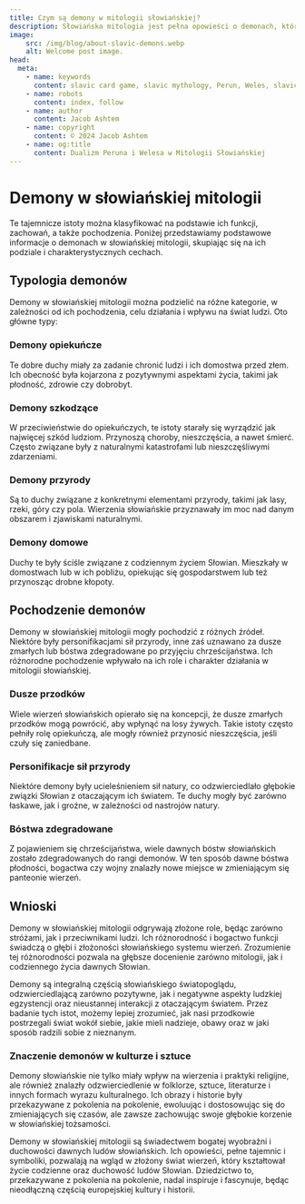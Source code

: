 ```yaml
---
title: Czym są demony w mitologii słowiańskiej?
description: Słowiańska mitologia jest pełna opowieści o demonach, które pełniły różnorodne role w życiu codziennym i duchowym dawnych Słowian.
image:
    src: /img/blog/about-slavic-demons.webp
    alt: Welcome post image.
head:
  meta:
    - name: keywords
      content: slavic card game, slavic mythology, Perun, Weles, slavic gods
    - name: robots
      content: index, follow
    - name: author
      content: Jacob Ashtem
    - name: copyright
      content: © 2024 Jacob Ashtem
    - name: og:title
      content: Dualizm Peruna i Welesa w Mitologii Słowiańskiej
---
```


# Demony w słowiańskiej mitologii

Te tajemnicze istoty można klasyfikować na podstawie ich funkcji, zachowań, a także pochodzenia. Poniżej przedstawiamy podstawowe informacje o demonach w słowiańskiej mitologii, skupiając się na ich podziale i charakterystycznych cechach.

## Typologia demonów

Demony w słowiańskiej mitologii można podzielić na różne kategorie, w zależności od ich pochodzenia, celu działania i wpływu na świat ludzi. Oto główne typy:

### Demony opiekuńcze

Te dobre duchy miały za zadanie chronić ludzi i ich domostwa przed złem. Ich obecność była kojarzona z pozytywnymi aspektami życia, takimi jak płodność, zdrowie czy dobrobyt.

### Demony szkodzące

W przeciwieństwie do opiekuńczych, te istoty starały się wyrządzić jak najwięcej szkód ludziom. Przynoszą choroby, nieszczęścia, a nawet śmierć. Często związane były z naturalnymi katastrofami lub nieszczęśliwymi zdarzeniami.

### Demony przyrody

Są to duchy związane z konkretnymi elementami przyrody, takimi jak lasy, rzeki, góry czy pola. Wierzenia słowiańskie przyznawały im moc nad danym obszarem i zjawiskami naturalnymi.

### Demony domowe

Duchy te były ściśle związane z codziennym życiem Słowian. Mieszkały w domostwach lub w ich pobliżu, opiekując się gospodarstwem lub też przynosząc drobne kłopoty.

## Pochodzenie demonów

Demony w słowiańskiej mitologii mogły pochodzić z różnych źródeł. Niektóre były personifikacjami sił przyrody, inne zaś uznawano za dusze zmarłych lub bóstwa zdegradowane po przyjęciu chrześcijaństwa. Ich różnorodne pochodzenie wpływało na ich role i charakter działania w mitologii słowiańskiej.

### Dusze przodków

Wiele wierzeń słowiańskich opierało się na koncepcji, że dusze zmarłych przodków mogą powrócić, aby wpłynąć na losy żywych. Takie istoty często pełniły rolę opiekuńczą, ale mogły również przynosić nieszczęścia, jeśli czuły się zaniedbane.

### Personifikacje sił przyrody

Niektóre demony były ucieleśnieniem sił natury, co odzwierciedlało głębokie związki Słowian z otaczającym ich światem. Te duchy mogły być zarówno łaskawe, jak i groźne, w zależności od nastrojów natury.

### Bóstwa zdegradowane

Z pojawieniem się chrześcijaństwa, wiele dawnych bóstw słowiańskich zostało zdegradowanych do rangi demonów. W ten sposób dawne bóstwa płodności, bogactwa czy wojny znalazły nowe miejsce w zmieniającym się panteonie wierzeń.

## Wnioski

Demony w słowiańskiej mitologii odgrywają złożone role, będąc zarówno stróżami, jak i przeciwnikami ludzi. Ich różnorodność i bogactwo funkcji świadczą o głębi i złożoności słowiańskiego systemu wierzeń. Zrozumienie tej różnorodności pozwala na głębsze docenienie zarówno mitologii, jak i codziennego życia dawnych Słowian.

Demony są integralną częścią słowiańskiego światopoglądu, odzwierciedlającą zarówno pozytywne, jak i negatywne aspekty ludzkiej egzystencji oraz nieustannej interakcji z otaczającym światem. Przez badanie tych istot, możemy lepiej zrozumieć, jak nasi przodkowie postrzegali świat wokół siebie, jakie mieli nadzieje, obawy oraz w jaki sposób radzili sobie z nieznanym.

### Znaczenie demonów w kulturze i sztuce

Demony słowiańskie nie tylko miały wpływ na wierzenia i praktyki religijne, ale również znalazły odzwierciedlenie w folklorze, sztuce, literaturze i innych formach wyrazu kulturalnego. Ich obrazy i historie były przekazywane z pokolenia na pokolenie, ewoluując i dostosowując się do zmieniających się czasów, ale zawsze zachowując swoje głębokie korzenie w słowiańskiej tożsamości.

Demony w słowiańskiej mitologii są świadectwem bogatej wyobraźni i duchowości dawnych ludów słowiańskich. Ich opowieści, pełne tajemnic i symboliki, pozwalają na wgląd w złożony świat wierzeń, który kształtował życie codzienne oraz duchowość ludów Słowian. Dziedzictwo to, przekazywane z pokolenia na pokolenie, nadal inspiruje i fascynuje, będąc nieodłączną częścią europejskiej kultury i historii.

